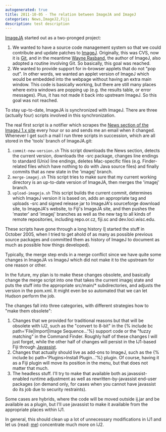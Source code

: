 ```yaml
---
autogenerated: true
title: 2011-10-05 - The relation between ImageJA and ImageJ
categories: News,ImageJ2,Fiji
description: test description
---
```


[ImageJA](/libs/imageja) started out as a two-pronged project:

1.  We wanted to have a source code management system so that we could contribute and update patches to [ImageJ](/about).
    Originally, this was CVS, now it is [Git](Git), and in the meantime [Wayne Rasband](/users/rasband), the author of ImageJ, also adopted a routine involving Git. So basically, this goal was reached.
2.  We wanted to provide support for in-browser applets that do not "pop out".
    In other words, we wanted an applet version of ImageJ which would be embedded into the webpage without having an extra main window. This code is basically working, but there are still many places where extra windows are popping up (e.g. the results table, or error messages). Plus, it has not made it back into upstream ImageJ. So this goal was not reached.

To stay up-to-date, ImageJA is synchronized with ImageJ. There are three (actually four) scripts involved in this synchronization.

The real first script is a notifier which scrapes the [News section of the ImageJ 1.x site](http://imagej.nih.gov/ij/notes.html) every hour or so and sends me an email when it changed. Whenever I get such a mail I run three scripts in succession, which are all stored in the 'tools' branch of ImageJA.git:

1.  `commit-new-version.sh`
    This script downloads the News section, detects the current version, downloads the -src package, changes line endings to standard (Unix) line endings, deletes Mac-specific files (e.g. Finder-related files which have nothing to do with Java source files) and finally commits that as new state in the 'imagej' branch.
2.  `merge-imagej.sh`
    This script tries to make sure that my current working directory is an up-to-date version of ImageJA, then merges the 'imagej' branch.
3.  `upload-imageja.sh`
    This script builds the current commit, determines which ImageJ version it is based on, adds an appropriate tag and uploads -src and signed release jar to ImageJA's sourceforge download site, to ImageJA's website, to Fiji's ImageJA site, and then pushes the 'master' and 'imagej' branches as well as the new tag to all kinds of remote repositories, including repo.or.cz, fiji.sc and dev.loci.wisc.edu.

These scripts have gone through a long history ([I](/users/dscho) started the stuff in October 2005, when I tried to get ahold of as many as possible previous source packages and committed them as history of ImageJ to document as much as possible how things developed).

Typically, the merge step ends in a merge conflict since we have quite some changes in ImageJA vs ImageJ which did not make it to the upstream for one reason or other.

In the future, my plan is to make these changes obsolete, and basically change the merge script into one that takes the current imagej state and puts the stuff into the appropriate src/main/\* subdirectories, and adjusts the version in the pom.xml. It might even be so automated that we can let Hudson perform the job.

The changes fall into three categories, with different strategies how to "make them obsolete":

1.  Changes that we provided for traditional reasons but that will be obsolete with IJ2, such as the "convert to 8-bit" in the {% include bc path='File|Import|Image Sequence...'%} support code or the "fuzzy matching" in the Command Finder.
    Roughly half of these changes I will just forget, while the other half of changes will persist in the IJ1-based Fiji through [Javassist](/develop/javassist).
2.  Changes that actually should live as add-ons to ImageJ, such as the {% include bc path='Plugins&gt;Install Plugin...'%} plugin. Of course, having it as a Fiji plugin will move its position in the menu, but that does not matter that much.
3.  The headless stuff. I'll try to make that available both as javassist-enabled runtime adjustment as well as rewritten-by-javassist end-user packages (on demand only, for cases when you cannot have javassist do its job due to security restraints).

Some cases are hybrids, where the code will be moved outside ij.jar and be available as a plugin, but I'll use javassist to make it available from the appropriate places within IJ1.

In general, this should clean up a lot of unnecessary modifications in IJ1 and let us (read: [me](/users/dscho)) concentrate much more on IJ2.

  
